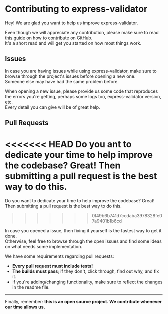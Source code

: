 # Contributing to express-validator
Hey! We are glad you want to help us improve express-validator.

Even though we will appreciate any contribution, please make sure to read [this guide](https://guides.github.com/activities/contributing-to-open-source/) on how to contribute on GitHub.  
It's a short read and will get you started on how most things work.

## Issues
In case you are having issues while using express-validator, make sure to browse through the project's issues before opening a new one.  
Someone else may have had the same problem before.

When opening a new issue, please provide us some code that reproduces the errors you're getting, perhaps some logs too, express-validator version, etc.  
Every detail you can give will be of great help.

## Pull Requests
<<<<<<< HEAD
Do you ant to dedicate your time to help improve the codebase? Great! Then submitting a pull request is the best way to do this.
=======
Do you want to dedicate your time to help improve the codebase? Great! Then submitting a pull request is the best way to do this.
>>>>>>> 0f49b6b741d7ccdaba3978328fe07a9401b1b6cd

In case you opened a issue, then fixing it yourself is the fastest way to get it done.  
Otherwise, feel free to browse through the open issues and find some ideas on what needs some implementation.

We have some requirements regarding pull requests:
- **Every pull request must include tests!**
- **The builds must pass**; if they don't, click through, find out why, and fix it.
- If you're adding/changing functionality, make sure to reflect the changes in the readme file.

---

Finally, remember: **this is an open source project. We contribute whenever our time allows us.**
